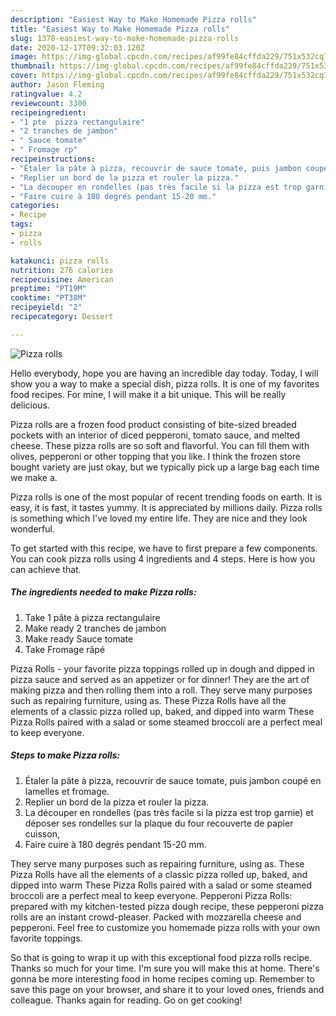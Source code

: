 ```yaml
---
description: "Easiest Way to Make Homemade Pizza rolls"
title: "Easiest Way to Make Homemade Pizza rolls"
slug: 1378-easiest-way-to-make-homemade-pizza-rolls
date: 2020-12-17T09:32:03.120Z
image: https://img-global.cpcdn.com/recipes/af99fe84cffda229/751x532cq70/pizza-rolls-photo-principale-de-la-recette.jpg
thumbnail: https://img-global.cpcdn.com/recipes/af99fe84cffda229/751x532cq70/pizza-rolls-photo-principale-de-la-recette.jpg
cover: https://img-global.cpcdn.com/recipes/af99fe84cffda229/751x532cq70/pizza-rolls-photo-principale-de-la-recette.jpg
author: Jason Fleming
ratingvalue: 4.2
reviewcount: 3300
recipeingredient:
- "1 pte  pizza rectangulaire"
- "2 tranches de jambon"
- " Sauce tomate"
- " Fromage rp"
recipeinstructions:
- "Étaler la pâte à pizza, recouvrir de sauce tomate, puis jambon coupé en lamelles et fromage."
- "Replier un bord de la pizza et rouler la pizza."
- "La découper en rondelles (pas très facile si la pizza est trop garnie) et déposer ses rondelles sur la plaque du four recouverte de papier cuisson,"
- "Faire cuire à 180 degrés pendant 15-20 mm."
categories:
- Recipe
tags:
- pizza
- rolls

katakunci: pizza rolls 
nutrition: 276 calories
recipecuisine: American
preptime: "PT19M"
cooktime: "PT38M"
recipeyield: "2"
recipecategory: Dessert

---
```



![Pizza rolls](https://img-global.cpcdn.com/recipes/af99fe84cffda229/751x532cq70/pizza-rolls-photo-principale-de-la-recette.jpg)

Hello everybody, hope you are having an incredible day today. Today, I will show you a way to make a special dish, pizza rolls. It is one of my favorites food recipes. For mine, I will make it a bit unique. This will be really delicious.

Pizza rolls are a frozen food product consisting of bite-sized breaded pockets with an interior of diced pepperoni, tomato sauce, and melted cheese. These pizza rolls are so soft and flavorful. You can fill them with olives, pepperoni or other topping that you like. I think the frozen store bought variety are just okay, but we typically pick up a large bag each time we make a.

Pizza rolls is one of the most popular of recent trending foods on earth. It is easy, it is fast, it tastes yummy. It is appreciated by millions daily. Pizza rolls is something which I've loved my entire life. They are nice and they look wonderful.


To get started with this recipe, we have to first prepare a few components. You can cook pizza rolls using 4 ingredients and 4 steps. Here is how you can achieve that.

<!--inarticleads1-->

##### The ingredients needed to make Pizza rolls:

1. Take 1 pâte à pizza rectangulaire
1. Make ready 2 tranches de jambon
1. Make ready  Sauce tomate
1. Take  Fromage râpé


Pizza Rolls - your favorite pizza toppings rolled up in dough and dipped in pizza sauce and served as an appetizer or for dinner! They are the art of making pizza and then rolling them into a roll. They serve many purposes such as repairing furniture, using as. These Pizza Rolls have all the elements of a classic pizza rolled up, baked, and dipped into warm These Pizza Rolls paired with a salad or some steamed broccoli are a perfect meal to keep everyone. 

<!--inarticleads2-->

##### Steps to make Pizza rolls:

1. Étaler la pâte à pizza, recouvrir de sauce tomate, puis jambon coupé en lamelles et fromage.
1. Replier un bord de la pizza et rouler la pizza.
1. La découper en rondelles (pas très facile si la pizza est trop garnie) et déposer ses rondelles sur la plaque du four recouverte de papier cuisson,
1. Faire cuire à 180 degrés pendant 15-20 mm.


They serve many purposes such as repairing furniture, using as. These Pizza Rolls have all the elements of a classic pizza rolled up, baked, and dipped into warm These Pizza Rolls paired with a salad or some steamed broccoli are a perfect meal to keep everyone. Pepperoni Pizza Rolls: prepared with my kitchen-tested pizza dough recipe, these pepperoni pizza rolls are an instant crowd-pleaser. Packed with mozzarella cheese and pepperoni. Feel free to customize you homemade pizza rolls with your own favorite toppings. 

So that is going to wrap it up with this exceptional food pizza rolls recipe. Thanks so much for your time. I'm sure you will make this at home. There's gonna be more interesting food in home recipes coming up. Remember to save this page on your browser, and share it to your loved ones, friends and colleague. Thanks again for reading. Go on get cooking!
